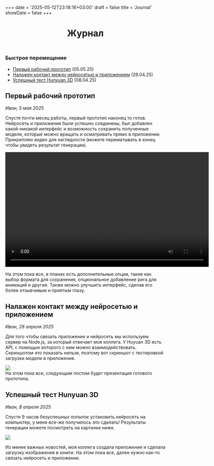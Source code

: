 +++
date = '2025-05-12T23:18:16+03:00'
draft = false
title = 'Journal'
showDate = false
+++

<div style="text-align: center;">
  <h1 style="margin-bottom: 50px;">Журнал</h1>
</div>

### Быстрое перемещение

- [Первый рабочий прототип](#первый-рабочий-прототип) (05.05.25)
- [Налажен контакт между нейросетью и приложением](#налажен-контакт-между-нейросетью-и-приложением) (28.04.25)
- [Успешный тест Hunyuan 3D](#успешный-тест-hunyuan-3d) (08.04.25)

## Первый рабочий прототип
*Иван, 5 мая 2025*

Спустя почти месяц работы, первый прототип наконец то готов. Нейросеть и приложения были успешно соединены, был добавлен какой-никакой интерфейс и возможность сохранить полученные модели, которые можно вращать и осматривать прямо в приложении. Прикрепляю видео для наглядности (можете перематывать в конец чтобы увидеть результат генерации).

<video width="640" height="360" controls>
    <source src="/videos/blog3.mp4" type="video/mp4">
    Тут должно было быть видео, если его нет все сломалось.
</video>

На этом пока все, в планах есть дополнительные опции, такие как выбор формата для сохранения, опциональное добавление рига для анимаций и другие. Также можно улучшить интерфейс, сделав его более отзывчивым и приятым глазу.


## Налажен контакт между нейросетью и приложением
*Иван, 28 апреля 2025*

Для того чтобы связать приложение и нейросеть мы используем сервер на Node.js, за который отвечает моя коллега. У Huyuan 3D есть API, с помощью которого с ним можно взаимодействовать. Скриншотом это показать нельзя, поэтому вот скриншот с тестировкой загрузки модели в приложение.

<img src="/images/blog2.png" style="display: block; margin-left: auto; margin-right: auto"/>
На этом пока все, следующим постом будет презентация готового прототипа.

## Успешный тест Hunyuan 3D
*Иван, 8 апреля 2025*

Спустя 9 часов безуспешных попыток установить нейросеть на компьютер, у меня все-же получилось это сделать! Результаты генерации можете посмотреть на картинке ниже.

<img src="/images/blog1.png" style="display: block; margin-left: auto; margin-right: auto"/>

Из менее важных новостей, моя коллега создала приложение и сделала загрузку изображения в юнити. На этом пока все, далее нужно как-то связать нейросеть и приложение.
